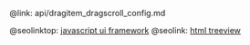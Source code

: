 @link: api/dragitem_dragscroll_config.md

@seolinktop: [javascript ui framework](https://webix.com)
@seolink: [html treeview](https://webix.com/widget/tree/)